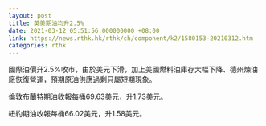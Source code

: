```yaml
---
layout: post
title: 英美期油均升2.5%
date: 2021-03-12 05:51:56.000000000 +08:00
link: https://news.rthk.hk/rthk/ch/component/k2/1580153-20210312.htm
categories: rthk
---
```


國際油價升2.5%收市，由於美元下滑，加上美國燃料油庫存大幅下降、德州煉油廠恢復營運，預期原油供應過剩只屬短期現象。

倫敦布蘭特期油收報每桶69.63美元，升1.73美元。

紐約期油收報每桶66.02美元，升1.58美元。
